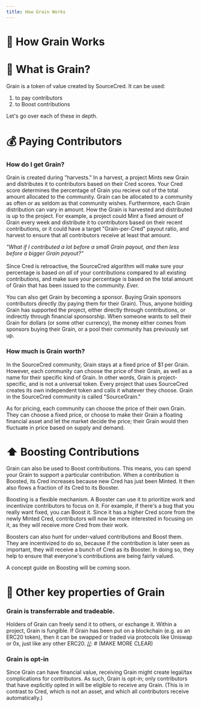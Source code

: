 ```yaml
---
title: How Grain Works
---
```


# 🌾 How Grain Works

# 🌾 What is Grain? <br/>
Grain is a token of value created by SourceCred. It can be used:<br/>
1) to pay contributors<br/>
2) to Boost contributions

Let's go over each of these in depth.


# 💰 Paying Contributors 
### How do I get Grain?

[//]: # (CHANGE MONEY BAG EMOJI TO GRAIN TOKEN EMOJI IN LAST SLIDE: https://docs.google.com/presentation/d/1CIHI4xcDCiTgD2ACMG8Jnbv843Gq45V3SHKex915WY0/edit#slide=id.g8703f78739_0_409)

[//]: # (SECTION COULD BE MORE DIRECT)

Grain is created during "harvests." In a harvest, a project Mints new Grain and distributes it to contributors based on their Cred scores. Your Cred score determines the percentage of Grain you recieve out of the total amount allocated to the community. Grain can be allocated to a community as often or as seldom as that community wishes. Furthermore, each Grain distribution can vary in amount. How the Grain is harvested and distributed is up to the project. For example, a project could Mint a fixed amount of Grain every week and distribute it to contributors based on their recent contributions, or it could have a target "Grain-per-Cred" payout ratio, and harvest to ensure that all contributors receive at least that amount.


_"What if I contributed a lot before a small Grain payout, and then less before a bigger Grain payout?"_  
<br/>Since Cred is retroactive, the SourceCred algorithm will make sure your percentage is based on _all_ of your contributions compared to all existing contributions, and make sure your percentage is based on the total amount of Grain that has been issued to the community. _Ever._ 


You can also get Grain by becoming a sponsor. Buying Grain sponsors contributors directly (by paying them for their Grain). Thus, anyone holding Grain has supported the project, either directly through contributions, or indirectly through financial sponsorship. When someone wants to sell their Grain for dollars (or some other currency), the money either comes from sponsors buying their Grain, or a pool their community has previously set up.

### How much is Grain worth?

In the SourceCred community, Grain stays at a fixed price of $1 per Grain. However, each community can choose the price of their Grain, as well as a name for their specific kind of Grain. In other words, Grain is project-specific, and is not a universal token. Every project that uses SourceCred creates its own independent token and calls it whatever they choose. Grain in the SourceCred community is called "SourceGrain."

As for pricing, each community can choose the price of their own Grain. They can choose a fixed price, or choose to make their Grain a floating financial asset and let the market decide the price; their Grain would then fluctuate in price based on supply and demand. 


# ⬆️ Boosting Contributions
Grain can also be used to Boost contributions. This means, you can spend your Grain to support a particular contribution. When a contribution is Boosted, its Cred increases because new Cred has just been Minted. It then also flows a fraction of its Cred to its Booster.

Boosting is a flexible mechanism. A Booster can use it to prioritize work and incentivize contributors to focus on it. For example, if there's a bug that you really want fixed, you can Boost it. Since it has a higher Cred score from the newly Minted Cred, contributors will now be more interested in focusing on it, as they will receive more Cred from their work.

Boosters can also hunt for under-valued contributions and Boost them. They are incentivized to do so, because if the contribution is later seen as important, they will receive a bunch of Cred as its Booster. In doing so, they help to ensure that everyone's contributions are being fairly valued.

A concept guide on Boosting will be coming soon.

# 🔑 Other key properties of Grain

### Grain is transferrable and tradeable.
Holders of Grain can freely send it to others, or exchange it. Within a project, Grain is fungible. If Grain has been put on a blockchain (e.g. as an ERC20 token), then it can be swapped or traded via protocols like Uniswap or 0x, just like any other ERC20. 
[//]: # (MAKE MORE CLEAR)



### Grain is opt-in
Since Grain can have financial value, receiving Grain might create legal/tax complications for contributors. As such, Grain is opt-in; only contributors that have explicitly opted in will be eligible to receive any Grain. (This is in contrast to Cred, which is not an asset, and which all contributors receive automatically.)